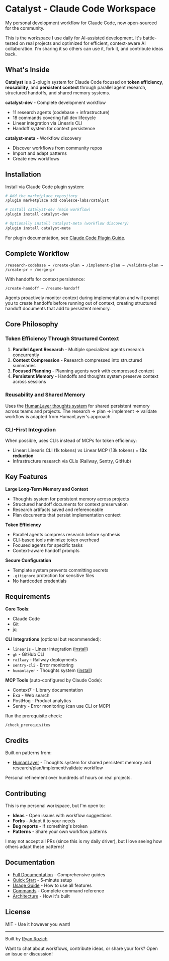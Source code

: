 # Catalyst - Claude Code Workspace

My personal development workflow for Claude Code, now open-sourced for the community.

This is the workspace I use daily for AI-assisted development. It's battle-tested on real projects and optimized for efficient, context-aware AI collaboration. I'm sharing it so others can use it, fork it, and contribute ideas back.

## What's Inside

**Catalyst** is a 2-plugin system for Claude Code focused on **token efficiency**, **reusability**, and **persistent context** through parallel agent research, structured handoffs, and shared memory systems.

**catalyst-dev** - Complete development workflow
- 11 research agents (codebase + infrastructure)
- 18 commands covering full dev lifecycle
- Linear integration via Linearis CLI
- Handoff system for context persistence

**catalyst-meta** - Workflow discovery
- Discover workflows from community repos
- Import and adapt patterns
- Create new workflows

## Installation

Install via Claude Code plugin system:

```bash
# Add the marketplace repository
/plugin marketplace add coalesce-labs/catalyst

# Install catalyst-dev (main workflow)
/plugin install catalyst-dev

# Optionally install catalyst-meta (workflow discovery)
/plugin install catalyst-meta
```

For plugin documentation, see [Claude Code Plugin Guide](https://docs.claude.com/plugins).

## Complete Workflow

```
/research-codebase → /create-plan → /implement-plan → /validate-plan → /create-pr → /merge-pr
```

With handoffs for context persistence:
```
/create-handoff → /resume-handoff
```

Agents proactively monitor context during implementation and will prompt you to create handoffs before running out of context, creating structured handoff documents that add to persistent memory.

## Core Philosophy

### Token Efficiency Through Structured Context

1. **Parallel Agent Research** - Multiple specialized agents research concurrently
2. **Context Compression** - Research compressed into structured summaries
3. **Focused Planning** - Planning agents work with compressed context
4. **Persistent Memory** - Handoffs and thoughts system preserve context across sessions

### Reusability and Shared Memory

Uses the [HumanLayer thoughts system](https://github.com/humanlayer/humanlayer) for shared persistent memory across teams and projects. The research → plan → implement → validate workflow is adapted from HumanLayer's approach.

### CLI-First Integration

When possible, uses CLIs instead of MCPs for token efficiency:
- Linear: Linearis CLI (1k tokens) vs Linear MCP (13k tokens) = **13x reduction**
- Infrastructure research via CLIs (Railway, Sentry, GitHub)

## Key Features

**Large Long-Term Memory and Context**
- Thoughts system for persistent memory across projects
- Structured handoff documents for context preservation
- Research artifacts saved and referenceable
- Plan documents that persist implementation context

**Token Efficiency**
- Parallel agents compress research before synthesis
- CLI-based tools minimize token overhead
- Focused agents for specific tasks
- Context-aware handoff prompts

**Secure Configuration**
- Template system prevents committing secrets
- `.gitignore` protection for sensitive files
- No hardcoded credentials

## Requirements

**Core Tools**:
- Claude Code
- Git
- jq

**CLI Integrations** (optional but recommended):
- `linearis` - Linear integration ([install](https://github.com/ryanrozich/linearis))
- `gh` - GitHub CLI
- `railway` - Railway deployments
- `sentry-cli` - Error monitoring
- `humanlayer` - Thoughts system ([install](https://github.com/humanlayer/humanlayer))

**MCP Tools** (auto-configured by Claude Code):
- Context7 - Library documentation
- Exa - Web search
- PostHog - Product analytics
- Sentry - Error monitoring (can use CLI or MCP)

Run the prerequisite check:
```bash
/check_prerequisites
```

## Credits

Built on patterns from:
- [HumanLayer](https://github.com/humanlayer/humanlayer) - Thoughts system for shared persistent memory and research/plan/implement/validate workflow

Personal refinement over hundreds of hours on real projects.

## Contributing

This is my personal workspace, but I'm open to:

- **Ideas** - Open issues with workflow suggestions
- **Forks** - Adapt it to your needs
- **Bug reports** - If something's broken
- **Patterns** - Share your own workflow patterns

I may not accept all PRs (since this is my daily driver), but I love seeing how others adapt these patterns!

## Documentation

- [Full Documentation](docs/) - Comprehensive guides
- [Quick Start](QUICKSTART.md) - 5-minute setup
- [Usage Guide](docs/USAGE.md) - How to use all features
- [Commands](COMMANDS_ANALYSIS.md) - Complete command reference
- [Architecture](CLAUDE.md) - How it's built

## License

MIT - Use it however you want!

---

Built by [Ryan Rozich](https://github.com/ryanrozich)

Want to chat about workflows, contribute ideas, or share your fork? Open an issue or discussion!
